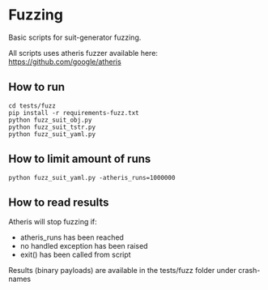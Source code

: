 # Fuzzing
Basic scripts for suit-generator fuzzing.

All scripts uses atheris fuzzer available here: https://github.com/google/atheris

## How to run
```shell
cd tests/fuzz
pip install -r requirements-fuzz.txt
python fuzz_suit_obj.py
python fuzz_suit_tstr.py
python fuzz_suit_yaml.py
```

## How to limit amount of runs
```shell
python fuzz_suit_yaml.py -atheris_runs=1000000
```

## How to read results
Atheris will stop fuzzing if:
- atheris_runs has been reached
- no handled exception has been raised
- exit() has been called from script

Results (binary payloads) are available in the tests/fuzz folder under crash-<number> names